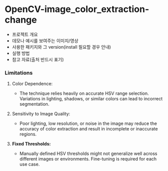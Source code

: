 # OpenCV-image_color_extraction-change

- 프로젝트 개요
- 데모나 예시를 보여주는 이미지/영상
- 사용한 패키지와 그 version(install 필요할 경우 안내)
- 실행 방법
- 참고 자료(출처 반드시 표기)



### **Limitations**

1. Color Dependence: 
   - The technique relies heavily on accurate HSV range selection. Variations in lighting, shadows, or similar colors can lead to incorrect segmentation.  

2. Sensitivity to Image Quality:  
   - Poor lighting, low resolution, or noise in the image may reduce the accuracy of color extraction and result in incomplete or inaccurate regions.  

3. **Fixed Thresholds:**  
   - Manually defined HSV thresholds might not generalize well across different images or environments. Fine-tuning is required for each use case.  
